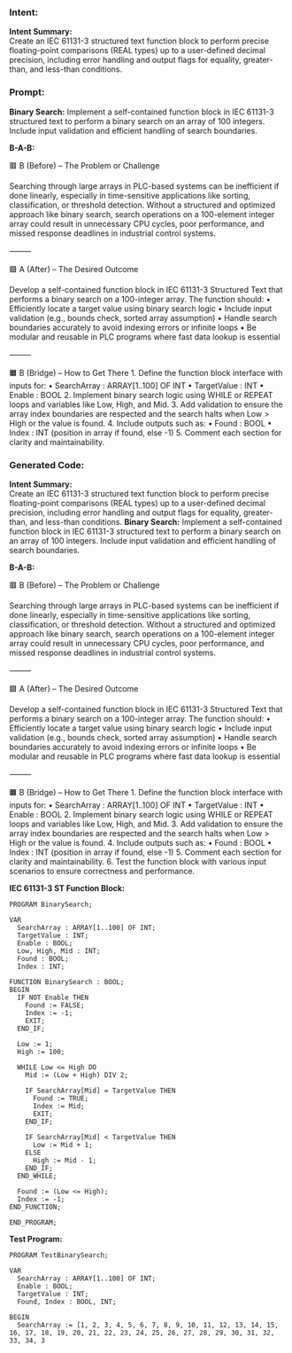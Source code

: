 ### Intent:
**Intent Summary:**  
Create an IEC 61131-3 structured text function block to perform precise floating-point comparisons (REAL types) up to a user-defined decimal precision, including error handling and output flags for equality, greater-than, and less-than conditions.

### Prompt:
**Binary Search:**
Implement a self-contained function block in IEC 61131-3 structured text to perform a binary search on an array of 100 integers. Include input validation and efficient handling of search boundaries.

**B-A-B:**

🟥 B (Before) – The Problem or Challenge

Searching through large arrays in PLC-based systems can be inefficient if done linearly, especially in time-sensitive applications like sorting, classification, or threshold detection. Without a structured and optimized approach like binary search, search operations on a 100-element integer array could result in unnecessary CPU cycles, poor performance, and missed response deadlines in industrial control systems.

⸻

🟩 A (After) – The Desired Outcome

Develop a self-contained function block in IEC 61131-3 Structured Text that performs a binary search on a 100-integer array. The function should:
	•	Efficiently locate a target value using binary search logic
	•	Include input validation (e.g., bounds check, sorted array assumption)
	•	Handle search boundaries accurately to avoid indexing errors or infinite loops
	•	Be modular and reusable in PLC programs where fast data lookup is essential

⸻

🟧 B (Bridge) – How to Get There
	1.	Define the function block interface with inputs for:
	•	SearchArray : ARRAY[1..100] OF INT
	•	TargetValue : INT
	•	Enable : BOOL
	2.	Implement binary search logic using WHILE or REPEAT loops and variables like Low, High, and Mid.
	3.	Add validation to ensure the array index boundaries are respected and the search halts when Low > High or the value is found.
	4.	Include outputs such as:
	•	Found : BOOL
	•	Index : INT (position in array if found, else -1)
	5.	Comment each section for clarity and maintainability.

### Generated Code:
**Intent Summary:**  
Create an IEC 61131-3 structured text function block to perform precise floating-point comparisons (REAL types) up to a user-defined decimal precision, including error handling and output flags for equality, greater-than, and less-than conditions.
**Binary Search:**
Implement a self-contained function block in IEC 61131-3 structured text to perform a binary search on an array of 100 integers. Include input validation and efficient handling of search boundaries.

**B-A-B:**

🟥 B (Before) – The Problem or Challenge

Searching through large arrays in PLC-based systems can be inefficient if done linearly, especially in time-sensitive applications like sorting, classification, or threshold detection. Without a structured and optimized approach like binary search, search operations on a 100-element integer array could result in unnecessary CPU cycles, poor performance, and missed response deadlines in industrial control systems.

⸻

🟩 A (After) – The Desired Outcome

Develop a self-contained function block in IEC 61131-3 Structured Text that performs a binary search on a 100-integer array. The function should:
	•	Efficiently locate a target value using binary search logic
	•	Include input validation (e.g., bounds check, sorted array assumption)
	•	Handle search boundaries accurately to avoid indexing errors or infinite loops
	•	Be modular and reusable in PLC programs where fast data lookup is essential

⸻

🟧 B (Bridge) – How to Get There
	1.	Define the function block interface with inputs for:
	•	SearchArray : ARRAY[1..100] OF INT
	•	TargetValue : INT
	•	Enable : BOOL
	2.	Implement binary search logic using WHILE or REPEAT loops and variables like Low, High, and Mid.
	3.	Add validation to ensure the array index boundaries are respected and the search halts when Low > High or the value is found.
	4.	Include outputs such as:
	•	Found : BOOL
	•	Index : INT (position in array if found, else -1)
	5.	Comment each section for clarity and maintainability.
	6.	Test the function block with various input scenarios to ensure correctness and performance.

**IEC 61131-3 ST Function Block:**

```
PROGRAM BinarySearch;

VAR
  SearchArray : ARRAY[1..100] OF INT;
  TargetValue : INT;
  Enable : BOOL;
  Low, High, Mid : INT;
  Found : BOOL;
  Index : INT;

FUNCTION BinarySearch : BOOL;
BEGIN
  IF NOT Enable THEN
    Found := FALSE;
    Index := -1;
    EXIT;
  END_IF;

  Low := 1;
  High := 100;

  WHILE Low <= High DO
    Mid := (Low + High) DIV 2;

    IF SearchArray[Mid] = TargetValue THEN
      Found := TRUE;
      Index := Mid;
      EXIT;
    END_IF;

    IF SearchArray[Mid] < TargetValue THEN
      Low := Mid + 1;
    ELSE
      High := Mid - 1;
    END_IF;
  END_WHILE;

  Found := (Low <= High);
  Index := -1;
END_FUNCTION;

END_PROGRAM;
```

**Test Program:**

```
PROGRAM TestBinarySearch;

VAR
  SearchArray : ARRAY[1..100] OF INT;
  Enable : BOOL;
  TargetValue : INT;
  Found, Index : BOOL, INT;

BEGIN
  SearchArray := [1, 2, 3, 4, 5, 6, 7, 8, 9, 10, 11, 12, 13, 14, 15, 16, 17, 18, 19, 20, 21, 22, 23, 24, 25, 26, 27, 28, 29, 30, 31, 32, 33, 34, 3
